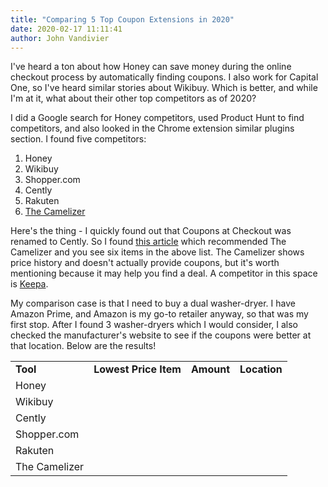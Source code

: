```yaml
---
title: "Comparing 5 Top Coupon Extensions in 2020"
date: 2020-02-17 11:11:41
author: John Vandivier
---
```




<!-- wp:paragraph -->
<p>I've heard a ton about how Honey can save money during the online checkout process by automatically finding coupons. I also work for Capital One, so I've heard similar stories about Wikibuy. Which is better, and while I'm at it, what about their other top competitors as of 2020?</p>
<!-- /wp:paragraph -->

<!-- wp:paragraph -->
<p>I did a Google search for Honey competitors, used Product Hunt to find competitors, and also looked in the Chrome extension similar plugins section. I found five competitors:</p>
<!-- /wp:paragraph -->

<!-- wp:list {\"ordered\":true} -->
<ol><li>Honey</li><li>Wikibuy</li><li>Shopper.com</li><li>Cently</li><li>Rakuten</li><li><a href=\"https://www.androidauthority.com/save-money-online-756766/\">The Camelizer</a></li></ol>
<!-- /wp:list -->

<!-- wp:paragraph -->
<p>Here's the thing - I quickly found out that Coupons at Checkout was renamed to Cently. So I found <a href=\"https://www.androidauthority.com/save-money-online-756766/\">this article</a> which recommended The Camelizer and you see six items in the above list. The Camelizer shows price history and doesn't actually provide coupons, but it's worth mentioning because it may help you find a deal. A competitor in this space is <a href=\"https://chrome.google.com/webstore/detail/keepa-amazon-price-tracke/neebplgakaahbhdphmkckjjcegoiijjo?hl=en\">Keepa</a>.</p>
<!-- /wp:paragraph -->

<!-- wp:paragraph -->
<p>My comparison case is that I need to buy a dual washer-dryer. I have Amazon Prime, and Amazon is my go-to retailer anyway, so that was my first stop. After I found 3 washer-dryers which I would consider, I also checked the manufacturer's website to see if the coupons were better at that location. Below are the results!</p>
<!-- /wp:paragraph -->

<!-- wp:table {\"align\":\"wide\"} -->
<table class=\"wp-block-table alignwide\"><tbody><tr><td><strong>Tool</strong></td><td><strong>Lowest Price Item</strong></td><td><strong>Amount</strong></td><td><strong>Location</strong></td></tr><tr><td>Honey</td><td></td><td></td><td></td></tr><tr><td>Wikibuy</td><td></td><td></td><td></td></tr><tr><td>Cently</td><td></td><td></td><td></td></tr><tr><td>Shopper.com</td><td></td><td></td><td></td></tr><tr><td>Rakuten</td><td></td><td></td><td></td></tr><tr><td>The Camelizer</td><td></td><td></td><td></td></tr></tbody></table>
<!-- /wp:table -->